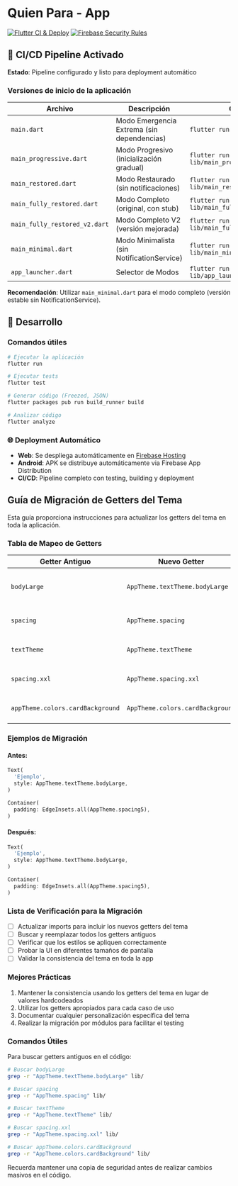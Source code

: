 # Quien Para - App

[![Flutter CI & Deploy](https://github.com/oreginha/Quien-Para---2025/actions/workflows/flutter-ci.yml/badge.svg)](https://github.com/oreginha/Quien-Para---2025/actions/workflows/flutter-ci.yml)
[![Firebase Security Rules](https://github.com/oreginha/Quien-Para---2025/actions/workflows/firebase-security-rules.yml/badge.svg)](https://github.com/oreginha/Quien-Para---2025/actions/workflows/firebase-security-rules.yml)

## 🚀 CI/CD Pipeline Activado

**Estado**: Pipeline configurado y listo para deployment automático

### Versiones de inicio de la aplicación

| Archivo | Descripción | Comando |
| --- | --- | --- |
| `main.dart` | Modo Emergencia Extrema (sin dependencias) | `flutter run -t lib/main.dart` |
| `main_progressive.dart` | Modo Progresivo (inicialización gradual) | `flutter run -t lib/main_progressive.dart` |
| `main_restored.dart` | Modo Restaurado (sin notificaciones) | `flutter run -t lib/main_restored.dart` |
| `main_fully_restored.dart` | Modo Completo (original, con stub) | `flutter run -t lib/main_fully_restored.dart` |
| `main_fully_restored_v2.dart` | Modo Completo V2 (versión mejorada) | `flutter run -t lib/main_fully_restored_v2.dart` |
| `main_minimal.dart` | Modo Minimalista (sin NotificationService) | `flutter run -t lib/main_minimal.dart` |
| `app_launcher.dart` | Selector de Modos | `flutter run -t lib/app_launcher.dart` |

**Recomendación**: Utilizar `main_minimal.dart` para el modo completo (versión estable sin NotificationService).

## 🔧 Desarrollo

### Comandos útiles
```bash
# Ejecutar la aplicación
flutter run

# Ejecutar tests
flutter test

# Generar código (Freezed, JSON)
flutter packages pub run build_runner build

# Analizar código
flutter analyze
```

### 🌐 Deployment Automático

- **Web**: Se despliega automáticamente en [Firebase Hosting](https://planing-931b8.web.app)
- **Android**: APK se distribuye automáticamente via Firebase App Distribution
- **CI/CD**: Pipeline completo con testing, building y deployment

## Guía de Migración de Getters del Tema

Esta guía proporciona instrucciones para actualizar los getters del tema en toda la aplicación.

### Tabla de Mapeo de Getters

| Getter Antiguo | Nuevo Getter | Descripción |
|---------------|--------------|-------------|
| `bodyLarge` | `AppTheme.textTheme.bodyLarge` | Estilo de texto para cuerpo grande |
| `spacing` | `AppTheme.spacing` | Espaciado consistente en la app |
| `textTheme` | `AppTheme.textTheme` | Estilos de texto predefinidos |
| `spacing.xxl` | `AppTheme.spacing.xxl` | Espaciado extra grande |
| `appTheme.colors.cardBackground` | `AppTheme.colors.cardBackground` | Color de fondo para tarjetas |

### Ejemplos de Migración

#### Antes:
```dart
Text(
  'Ejemplo',
  style: AppTheme.textTheme.bodyLarge,
)

Container(
  padding: EdgeInsets.all(AppTheme.spacing5),
)
```

#### Después:
```dart
Text(
  'Ejemplo',
  style: AppTheme.textTheme.bodyLarge,
)

Container(
  padding: EdgeInsets.all(AppTheme.spacing5),
)
```

### Lista de Verificación para la Migración

- [ ] Actualizar imports para incluir los nuevos getters del tema
- [ ] Buscar y reemplazar todos los getters antiguos
- [ ] Verificar que los estilos se apliquen correctamente
- [ ] Probar la UI en diferentes tamaños de pantalla
- [ ] Validar la consistencia del tema en toda la app

### Mejores Prácticas

1. Mantener la consistencia usando los getters del tema en lugar de valores hardcodeados
2. Utilizar los getters apropiados para cada caso de uso
3. Documentar cualquier personalización específica del tema
4. Realizar la migración por módulos para facilitar el testing

### Comandos Útiles

Para buscar getters antiguos en el código:

```bash
# Buscar bodyLarge
grep -r "AppTheme.textTheme.bodyLarge" lib/

# Buscar spacing
grep -r "AppTheme.spacing" lib/

# Buscar textTheme
grep -r "AppTheme.textTheme" lib/

# Buscar spacing.xxl
grep -r "AppTheme.spacing.xxl" lib/

# Buscar appTheme.colors.cardBackground
grep -r "AppTheme.colors.cardBackground" lib/
```

Recuerda mantener una copia de seguridad antes de realizar cambios masivos en el código.